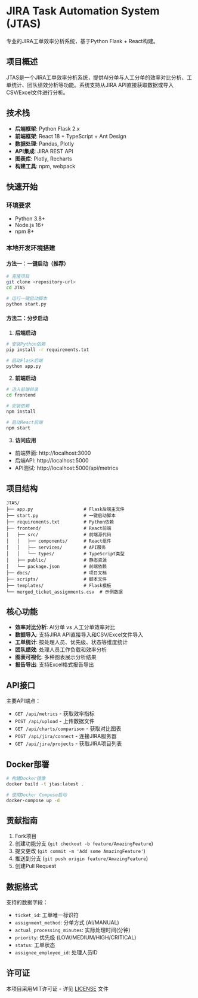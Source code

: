 # JIRA Task Automation System (JTAS)

专业的JIRA工单效率分析系统，基于Python Flask + React构建。

## 项目概述

JTAS是一个JIRA工单效率分析系统，提供AI分单与人工分单的效率对比分析、工单统计、团队绩效分析等功能。系统支持从JIRA API直接获取数据或导入CSV/Excel文件进行分析。

## 技术栈

- **后端框架**: Python Flask 2.x
- **前端框架**: React 18 + TypeScript + Ant Design
- **数据处理**: Pandas, Plotly
- **API集成**: JIRA REST API
- **图表库**: Plotly, Recharts
- **构建工具**: npm, webpack

## 快速开始

### 环境要求
- Python 3.8+
- Node.js 16+
- npm 8+

### 本地开发环境搭建

#### 方法一：一键启动（推荐）
```bash
# 克隆项目
git clone <repository-url>
cd JTAS

# 运行一键启动脚本
python start.py
```

#### 方法二：分步启动

1. **后端启动**
```bash
# 安装Python依赖
pip install -r requirements.txt

# 启动Flask后端
python app.py
```

2. **前端启动**
```bash
# 进入前端目录
cd frontend

# 安装依赖
npm install

# 启动React前端
npm start
```

3. **访问应用**
- 前端界面: http://localhost:3000
- 后端API: http://localhost:5000
- API测试: http://localhost:5000/api/metrics

## 项目结构

```
JTAS/
├── app.py                   # Flask后端主文件
├── start.py                 # 一键启动脚本
├── requirements.txt         # Python依赖
├── frontend/                # React前端
│   ├── src/                 # 前端源代码
│   │   ├── components/      # React组件
│   │   ├── services/        # API服务
│   │   └── types/           # TypeScript类型
│   ├── public/              # 静态资源
│   └── package.json         # 前端依赖
├── docs/                    # 项目文档
├── scripts/                 # 脚本文件
├── templates/               # Flask模板
└── merged_ticket_assignments.csv  # 示例数据
```

## 核心功能

- **效率对比分析**: AI分单 vs 人工分单效率对比
- **数据导入**: 支持JIRA API直接导入和CSV/Excel文件导入
- **工单统计**: 按处理人员、优先级、状态等维度统计
- **团队绩效**: 处理人员工作负载和效率分析
- **图表可视化**: 多种图表展示分析结果
- **报告导出**: 支持Excel格式报告导出

## API接口

主要API端点：
- `GET /api/metrics` - 获取效率指标
- `POST /api/upload` - 上传数据文件
- `GET /api/charts/comparison` - 获取对比图表
- `POST /api/jira/connect` - 连接JIRA服务器
- `GET /api/jira/projects` - 获取JIRA项目列表

## Docker部署

```bash
# 构建Docker镜像
docker build -t jtas:latest .

# 使用Docker Compose启动
docker-compose up -d
```

## 贡献指南

1. Fork项目
2. 创建功能分支 (`git checkout -b feature/AmazingFeature`)
3. 提交更改 (`git commit -m 'Add some AmazingFeature'`)
4. 推送到分支 (`git push origin feature/AmazingFeature`)
5. 创建Pull Request

## 数据格式

支持的数据字段：
- `ticket_id`: 工单唯一标识符
- `assignment_method`: 分单方式 (AI/MANUAL)
- `actual_processing_minutes`: 实际处理时间(分钟)
- `priority`: 优先级 (LOW/MEDIUM/HIGH/CRITICAL)
- `status`: 工单状态
- `assignee_employee_id`: 处理人员ID

## 许可证

本项目采用MIT许可证 - 详见 [LICENSE](LICENSE) 文件

 
